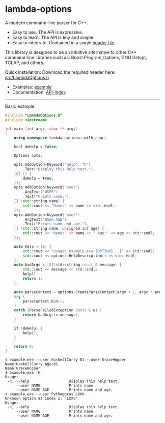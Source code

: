 # lambda-options

A modern command-line parser for C++.

* Easy to use. The API is expressive.
* Easy to learn. The API is tiny and simple.
* Easy to integrate. Contained in a single [header file](src/LambdaOptions.h?ts=4).

This library is designed to be an intuitive alternative to other C++ command-line libraries such as: Boost.Program_Options, GNU Getopt, TCLAP, and others.

Quick installation: Download the required header here: [src/LambdaOptions.h](src/LambdaOptions.h?ts=4)

* Examples: [example](example)
* Documentation: [API-Index](https://github.com/thomaseding/wiki-lambda-options-cpp/wiki/API-Index)

--------------

Basic example:
```cpp
#include "LambdaOptions.h"
#include <iostream>

int main (int argc, char ** argv)
{
	using namespace lambda_options::with_char;

	bool doHelp = false;

	Options opts;

	opts.AddOption(Keyword("help", "h")	
		.Text("Display this help text."),
	[&] () {
		doHelp = true;
	});
	opts.AddOption(Keyword("user")
		.ArgText("USER")
		.Text("Prints name."),
	[] (std::string name) {
		std::cout << "Name:" << name << std::endl;
	});
	opts.AddOption(Keyword("user")
		.ArgText("USER AGE")
		.Text("Prints name and age."),
	[] (std::string name, unsigned int age) {
		std::cout << "Name:" << name << " Age:" << age << std::endl;
	});

	auto help = [&] {
		std::cout << "Usage: example.exe [OPTIONS...]" << std::endl;
		std::cout << options.HelpDescription() << std::endl;
	};
	auto badArgs = [&](std::string const & message) {
		std::cout << message << std::endl;
		help();
		return 1;
	};

	auto parseContext = options.CreateParseContext(argv + 1, argv + argc);
	try {
		parseContext.Run();
	}
	catch (ParseFailedException const & e) {
		return badArgs(e.message);
	}

	if (doHelp) {
		help();
	}

	return 0;
}
```

```
$ example.exe --user HaskellCurry 81 --user GraceHopper
Name:HaskellCurry Age:81
Name:GraceHopper
$ example.exe -h
Usage:
 -h, --help                  Display this help text.
     --user NAME             Prints name.
     --user NAME AGE         Prints name and age.
$ example.exe --user Pythagoras LXXV
Unknown option at index 2: `LXXV'
Usage:
 -h, --help                  Display this help text.
     --user NAME             Prints name.
     --user NAME AGE         Prints name and age.
```
